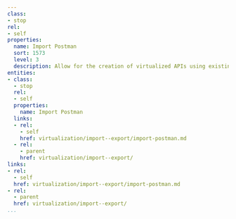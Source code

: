 ```yaml
---
class:
- stop
rel:
- self
properties:
  name: Import Postman
  sort: 1573
  level: 3
  description: Allow for the creation of virtualized APIs using existing Postman definitions.
entities:
- class:
  - stop
  rel:
  - self
  properties:
    name: Import Postman
  links:
  - rel:
    - self
    href: virtualization/import--export/import-postman.md
  - rel:
    - parent
    href: virtualization/import--export/
links:
- rel:
  - self
  href: virtualization/import--export/import-postman.md
- rel:
  - parent
  href: virtualization/import--export/
...
```

